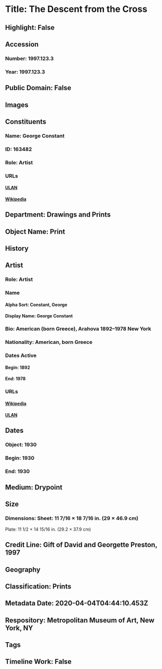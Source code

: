 # Title: The Descent from the Cross
## Highlight: False
## Accession
### Number: 1997.123.3
### Year: 1997.123.3
## Public Domain: False
## Images
## Constituents
### Name: George Constant
### ID: 163482
### Role: Artist
### URLs
#### [ULAN](http://vocab.getty.edu/page/ulan/500014905)
#### [Wikipedia](https://www.wikidata.org/wiki/Q21072306)
## Department: Drawings and Prints
## Object Name: Print
## History
## Artist
### Role: Artist
### Name
#### Alpha Sort: Constant, George
#### Display Name: George Constant
### Bio: American (born Greece), Arahova 1892–1978 New York
### Nationality: American, born Greece
### Dates Active
#### Begin: 1892
#### End: 1978
### URLs
#### [Wikipedia](https://www.wikidata.org/wiki/Q21072306)
#### [ULAN](http://vocab.getty.edu/page/ulan/500014905)
## Dates
### Object: 1930
### Begin: 1930
### End: 1930
## Medium: Drypoint
## Size
### Dimensions: Sheet: 11 7/16 × 18 7/16 in. (29 × 46.9 cm)
Plate: 11 1/2 × 14 15/16 in. (29.2 × 37.9 cm)
## Credit Line: Gift of David and Georgette Preston, 1997
## Geography
## Classification: Prints
## Metadata Date: 2020-04-04T04:44:10.453Z
## Respository: Metropolitan Museum of Art, New York, NY
## Tags
## Timeline Work: False